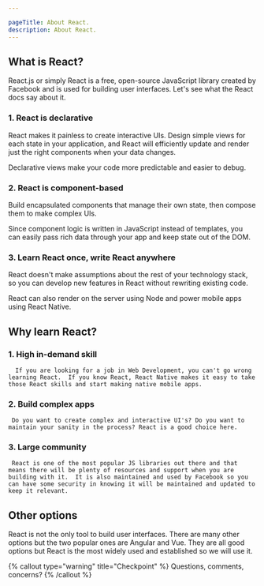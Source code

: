```yaml
---

pageTitle: About React.
description: About React.
---
```




## What is React?

React.js or simply React is a free, open-source JavaScript library created by Facebook and is used for building user interfaces. Let's see what the React docs say about it.

### 1. React is declarative
React makes it painless to create interactive UIs. Design simple views for each state in your application, and React will efficiently update and render just the right components when your data changes.

Declarative views make your code more predictable and easier to debug.

### 2. React is component-based

Build encapsulated components that manage their own state, then compose them to make complex UIs.

Since component logic is written in JavaScript instead of templates, you can easily pass rich data through your app and keep state out of the DOM.


### 3. Learn React once, write React anywhere

React doesn't make assumptions about the rest of your technology stack, so you can develop new features in React without rewriting existing code.

React can also render on the server using Node and power mobile apps using React Native.

## Why learn React?

   ### 1. High in-demand skill
      If you are looking for a job in Web Development, you can't go wrong learning React.  If you know React, React Native makes it easy to take those React skills and start making native mobile apps.
   ### 2. Build complex apps 
     Do you want to create complex and interactive UI's? Do you want to maintain your sanity in the process? React is a good choice here.
   ### 3. Large community
     React is one of the most popular JS libraries out there and that means there will be plenty of resources and support when you are building with it.  It is also maintained and used by Facebook so you can have some security in knowing it will be maintained and updated to keep it relevant. 

## Other options

   React is not the only tool to build user interfaces.  There are many other options but the two popular ones are Angular and Vue. They are all good options but React is the most widely used and established so we will use it.

  
{% callout type="warning" title="Checkpoint" %}
Questions, comments, concerns?
{% /callout %}   
